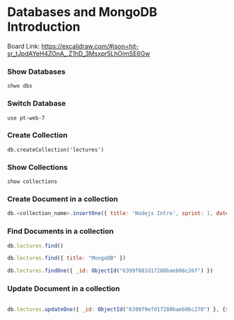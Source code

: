 
# Databases and MongoDB Introduction

Board Link: https://excalidraw.com/#json=hjt-sr_tJpdAYeH4ZOnA_,Z1hD_3Msxpr5LhOimSE6Gw

### Show Databases

```
shwo dbs
```


### Switch Database

```
use pt-web-7
```

### Create Collection

```
db.createCollection('lectures')
```

### Show Collections

```
show collections
```

### Create Document in a collection

```js
db.<collection_name>.insertOne({ title: 'Nodejs Intro', sprint: 1, date: "2022-12-08" })
```

### Find Documents in a collection

```js
db.lectures.find()

db.lectures.find({ title: "MongoDB" })

db.lectures.findOne({ _id: ObjectId("6399f881d17280baeb06c26f") })
```


### Update Document in a collection

```js

db.lectures.updateOne({ _id: ObjectId("6399f9efd17280baeb06c270") }, {$set: { title: 'Updated 2'}})
```
